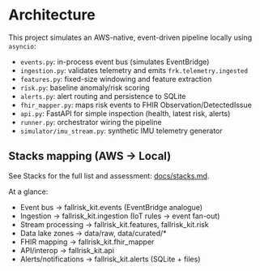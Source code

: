 # Architecture

This project simulates an AWS-native, event-driven pipeline locally using `asyncio`:

- `events.py`: in-process event bus (simulates EventBridge)
- `ingestion.py`: validates telemetry and emits `frk.telemetry.ingested`
- `features.py`: fixed-size windowing and feature extraction
- `risk.py`: baseline anomaly/risk scoring
- `alerts.py`: alert routing and persistence to SQLite
- `fhir_mapper.py`: maps risk events to FHIR Observation/DetectedIssue
- `api.py`: FastAPI for simple inspection (health, latest risk, alerts)
- `runner.py`: orchestrator wiring the pipeline
- `simulator/imu_stream.py`: synthetic IMU telemetry generator


## Stacks mapping (AWS → Local)

See Stacks for the full list and assessment: [docs/stacks.md](stacks.md).

At a glance:
- Event bus → fallrisk_kit.events (EventBridge analogue)
- Ingestion → fallrisk_kit.ingestion (IoT rules → event fan-out)
- Stream processing → fallrisk_kit.features, fallrisk_kit.risk
- Data lake zones → data/raw, data/curated/*
- FHIR mapping → fallrisk_kit.fhir_mapper
- API/interop → fallrisk_kit.api
- Alerts/notifications → fallrisk_kit.alerts (SQLite + files)
